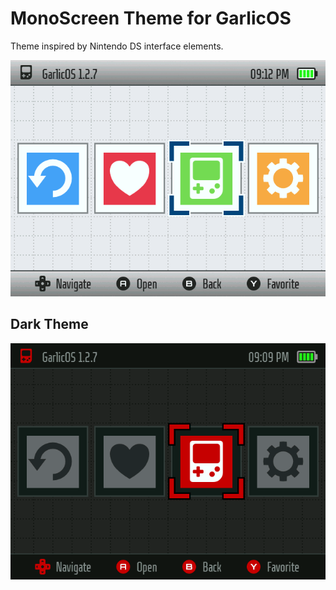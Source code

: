 # MonoScreen Theme for GarlicOS

Theme inspired by Nintendo DS interface elements.



![screenshot](/Screenshots/main_menu.png)

## Dark Theme

![screenshot](/Screenshots/main_menu_dark.png)
